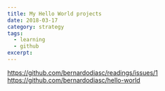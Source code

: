 ```yaml
---
title: My Hello World projects
date: 2018-03-17
category: strategy
tags:
  - learning
  - github
excerpt:
---
```


https://github.com/bernardodiasc/readings/issues/1
https://github.com/bernardodiasc/hello-world
